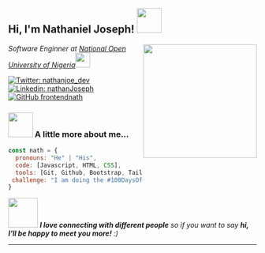 <h2> Hi, I'm Nathaniel Joseph! <img src="https://media.giphy.com/media/mGcNjsfWAjY5AEZNw6/giphy.gif" width="50"></h2>
<img align='right' src="https://avatars.githubusercontent.com/u/132194342?v=4" width="230">
<p><em>Software Enginner at <a href="https://nou.edu.ng/">National Open University of Nigeria</a><img src="https://media.giphy.com/media/fYSnHlufseco8Fh93Z/giphy.gif" width="30"></br></em></p>

[![Twitter: nathanjoe_dev](https://img.shields.io/twitter/follow/nathanjoe_dev?style=social)](https://twitter.com/nathanjoe_dev)
[![Linkedin: nathanJoseph](https://img.shields.io/badge/-NathanJoseph-blue?style=flat-square&logo=Linkedin&logoColor=white&link=https://linkedin.com/in/nathan-joseph-91790a274/)](https://https://www.linkedin.com/in/nathan-joseph-91790a274/)
[![GitHub frontendnath](https://img.shields.io/github/followers/frontendnath?label=follow&style=social)](https://github.com/frontendnath)


### <img src="https://media.giphy.com/media/VgCDAzcKvsR6OM0uWg/giphy.gif" width="50"> A little more about me...  

```javascript
const nath = {
  pronouns: "He" | "His",
  code: [Javascript, HTML, CSS],
  tools: [Git, Github, Bootstrap, Tailwind CSS, Sass],
 challenge: "I am doing the #100DaysOfCode challenge focused on JavaScript and Typescript"
}
```

<img src="https://media.giphy.com/media/LnQjpWaON8nhr21vNW/giphy.gif" width="60"> <em><b>I love connecting with different people</b> so if you want to say <b>hi, I'll be happy to meet you more!</b> :)</em>

---
